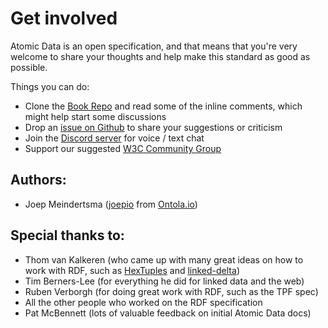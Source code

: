 # Get involved

Atomic Data is an open specification, and that means that you're very welcome to share your thoughts and help make this standard as good as possible.

Things you can do:

- Clone the [Book Repo](https://github.com/ontola/atomic-data/) and read some of the inline comments, which might help start some discussions
- Drop an [issue on Github](https://github.com/ontola/atomic-data/issues) to share your suggestions or criticism
- Join the [Discord server](https://discord.gg/a72Rv2P) for voice / text chat
- Support our suggested [W3C Community Group](https://www.w3.org/community/blog/2020/06/22/proposed-group-atomic-data-community-group/)

## Authors:

- Joep Meindertsma ([joepio](https://github.com/joepio/) from [Ontola.io](https://ontola.io/))

## Special thanks to:

- Thom van Kalkeren (who came up with many great ideas on how to work with RDF, such as [HexTuples](https://github.com/ontola/hextuples) and [linked-delta](https://github.com/ontola/linked-delta))
- Tim Berners-Lee (for everything he did for linked data and the web)
- Ruben Verborgh (for doing great work with RDF, such as the TPF spec)
- All the other people who worked on the RDF specification
- Pat McBennett (lots of valuable feedback on initial Atomic Data docs)
